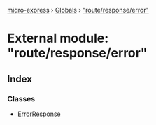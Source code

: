 [miqro-express](../README.md) › [Globals](../globals.md) › ["route/response/error"](_route_response_error_.md)

# External module: "route/response/error"

## Index

### Classes

* [ErrorResponse](../classes/_route_response_error_.errorresponse.md)
